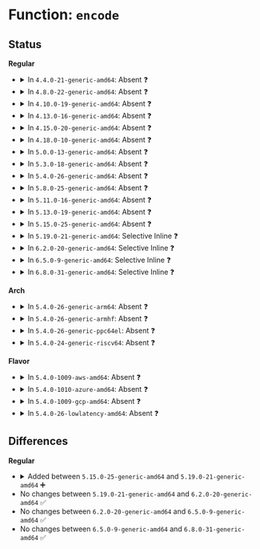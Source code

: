 # Function: <code>encode</code>

## Status
<b>Regular</b>
<ul>
<li>
<details>
<summary>In <code>4.4.0-21-generic-amd64</code>: Absent ❓</summary>

```json
{
  "name": "encode",
  "collision_type": "Unique Static",
  "inline_type": "Full",
  "funcs": [
    {
      "addr": 18446744071585108815,
      "name": "encode",
      "external": false,
      "loc": "drivers/net/slip/slhc.c:182",
      "file": "drivers/net/slip/slhc.c",
      "inline": "not declared, inlined",
      "caller_inline": [
        "drivers/net/slip/slhc.c:slhc_compress",
        "drivers/net/slip/slhc.c:slhc_compress",
        "drivers/net/slip/slhc.c:slhc_compress",
        "drivers/net/slip/slhc.c:slhc_compress",
        "drivers/net/slip/slhc.c:slhc_compress"
      ],
      "caller_func": []
    }
  ],
  "symbols": []
}
```
</details>
</li>
<li>
<details>
<summary>In <code>4.8.0-22-generic-amd64</code>: Absent ❓</summary>

```json
{
  "name": "encode",
  "collision_type": "Unique Static",
  "inline_type": "Full",
  "funcs": [
    {
      "addr": 18446744071585501853,
      "name": "encode",
      "external": false,
      "loc": "drivers/net/slip/slhc.c:182",
      "file": "drivers/net/slip/slhc.c",
      "inline": "not declared, inlined",
      "caller_inline": [
        "drivers/net/slip/slhc.c:slhc_compress",
        "drivers/net/slip/slhc.c:slhc_compress",
        "drivers/net/slip/slhc.c:slhc_compress",
        "drivers/net/slip/slhc.c:slhc_compress",
        "drivers/net/slip/slhc.c:slhc_compress"
      ],
      "caller_func": []
    }
  ],
  "symbols": []
}
```
</details>
</li>
<li>
<details>
<summary>In <code>4.10.0-19-generic-amd64</code>: Absent ❓</summary>

```json
{
  "name": "encode",
  "collision_type": "Unique Static",
  "inline_type": "Full",
  "funcs": [
    {
      "addr": 18446744071585689635,
      "name": "encode",
      "external": false,
      "loc": "drivers/net/slip/slhc.c:182",
      "file": "drivers/net/slip/slhc.c",
      "inline": "not declared, inlined",
      "caller_inline": [
        "drivers/net/slip/slhc.c:slhc_compress",
        "drivers/net/slip/slhc.c:slhc_compress",
        "drivers/net/slip/slhc.c:slhc_compress",
        "drivers/net/slip/slhc.c:slhc_compress",
        "drivers/net/slip/slhc.c:slhc_compress"
      ],
      "caller_func": []
    }
  ],
  "symbols": []
}
```
</details>
</li>
<li>
<details>
<summary>In <code>4.13.0-16-generic-amd64</code>: Absent ❓</summary>

```json
{
  "name": "encode",
  "collision_type": "Unique Static",
  "inline_type": "Full",
  "funcs": [
    {
      "addr": 18446744071585776590,
      "name": "encode",
      "external": false,
      "loc": "drivers/net/slip/slhc.c:182",
      "file": "drivers/net/slip/slhc.c",
      "inline": "not declared, inlined",
      "caller_inline": [
        "drivers/net/slip/slhc.c:slhc_compress",
        "drivers/net/slip/slhc.c:slhc_compress",
        "drivers/net/slip/slhc.c:slhc_compress",
        "drivers/net/slip/slhc.c:slhc_compress",
        "drivers/net/slip/slhc.c:slhc_compress"
      ],
      "caller_func": []
    }
  ],
  "symbols": []
}
```
</details>
</li>
<li>
<details>
<summary>In <code>4.15.0-20-generic-amd64</code>: Absent ❓</summary>

```json
{
  "name": "encode",
  "collision_type": "Unique Static",
  "inline_type": "Full",
  "funcs": [
    {
      "addr": 18446744071586214942,
      "name": "encode",
      "external": false,
      "loc": "drivers/net/slip/slhc.c:182",
      "file": "drivers/net/slip/slhc.c",
      "inline": "not declared, inlined",
      "caller_inline": [
        "drivers/net/slip/slhc.c:slhc_compress",
        "drivers/net/slip/slhc.c:slhc_compress",
        "drivers/net/slip/slhc.c:slhc_compress",
        "drivers/net/slip/slhc.c:slhc_compress",
        "drivers/net/slip/slhc.c:slhc_compress"
      ],
      "caller_func": []
    }
  ],
  "symbols": []
}
```
</details>
</li>
<li>
<details>
<summary>In <code>4.18.0-10-generic-amd64</code>: Absent ❓</summary>

```json
{
  "name": "encode",
  "collision_type": "Unique Static",
  "inline_type": "Full",
  "funcs": [
    {
      "addr": 18446744071586471781,
      "name": "encode",
      "external": false,
      "loc": "drivers/net/slip/slhc.c:182",
      "file": "drivers/net/slip/slhc.c",
      "inline": "not declared, inlined",
      "caller_inline": [
        "drivers/net/slip/slhc.c:slhc_compress",
        "drivers/net/slip/slhc.c:slhc_compress",
        "drivers/net/slip/slhc.c:slhc_compress",
        "drivers/net/slip/slhc.c:slhc_compress",
        "drivers/net/slip/slhc.c:slhc_compress"
      ],
      "caller_func": []
    }
  ],
  "symbols": []
}
```
</details>
</li>
<li>
<details>
<summary>In <code>5.0.0-13-generic-amd64</code>: Absent ❓</summary>

```json
{
  "name": "encode",
  "collision_type": "Unique Static",
  "inline_type": "Full",
  "funcs": [
    {
      "addr": 18446744071586619477,
      "name": "encode",
      "external": false,
      "loc": "drivers/net/slip/slhc.c:182",
      "file": "drivers/net/slip/slhc.c",
      "inline": "not declared, inlined",
      "caller_inline": [
        "drivers/net/slip/slhc.c:slhc_compress",
        "drivers/net/slip/slhc.c:slhc_compress",
        "drivers/net/slip/slhc.c:slhc_compress",
        "drivers/net/slip/slhc.c:slhc_compress",
        "drivers/net/slip/slhc.c:slhc_compress"
      ],
      "caller_func": []
    }
  ],
  "symbols": []
}
```
</details>
</li>
<li>
<details>
<summary>In <code>5.3.0-18-generic-amd64</code>: Absent ❓</summary>

```json
{
  "name": "encode",
  "collision_type": "Unique Static",
  "inline_type": "Full",
  "funcs": [
    {
      "addr": 18446744071586872768,
      "name": "encode",
      "external": false,
      "loc": "drivers/net/slip/slhc.c:182",
      "file": "drivers/net/slip/slhc.c",
      "inline": "not declared, inlined",
      "caller_inline": [
        "drivers/net/slip/slhc.c:slhc_compress",
        "drivers/net/slip/slhc.c:slhc_compress",
        "drivers/net/slip/slhc.c:slhc_compress",
        "drivers/net/slip/slhc.c:slhc_compress",
        "drivers/net/slip/slhc.c:slhc_compress"
      ],
      "caller_func": []
    }
  ],
  "symbols": []
}
```
</details>
</li>
<li>
<details>
<summary>In <code>5.4.0-26-generic-amd64</code>: Absent ❓</summary>

```json
{
  "name": "encode",
  "collision_type": "Unique Static",
  "inline_type": "Full",
  "funcs": [
    {
      "addr": 18446744071587018853,
      "name": "encode",
      "external": false,
      "loc": "drivers/net/slip/slhc.c:182",
      "file": "drivers/net/slip/slhc.c",
      "inline": "not declared, inlined",
      "caller_inline": [
        "drivers/net/slip/slhc.c:slhc_compress",
        "drivers/net/slip/slhc.c:slhc_compress",
        "drivers/net/slip/slhc.c:slhc_compress",
        "drivers/net/slip/slhc.c:slhc_compress",
        "drivers/net/slip/slhc.c:slhc_compress"
      ],
      "caller_func": []
    }
  ],
  "symbols": []
}
```
</details>
</li>
<li>
<details>
<summary>In <code>5.8.0-25-generic-amd64</code>: Absent ❓</summary>

```json
{
  "name": "encode",
  "collision_type": "Unique Static",
  "inline_type": "Full",
  "funcs": [
    {
      "addr": 18446744071587847641,
      "name": "encode",
      "external": false,
      "loc": "drivers/net/slip/slhc.c:182",
      "file": "drivers/net/slip/slhc.c",
      "inline": "not declared, inlined",
      "caller_inline": [
        "drivers/net/slip/slhc.c:slhc_compress",
        "drivers/net/slip/slhc.c:slhc_compress",
        "drivers/net/slip/slhc.c:slhc_compress",
        "drivers/net/slip/slhc.c:slhc_compress",
        "drivers/net/slip/slhc.c:slhc_compress"
      ],
      "caller_func": []
    }
  ],
  "symbols": []
}
```
</details>
</li>
<li>
<details>
<summary>In <code>5.11.0-16-generic-amd64</code>: Absent ❓</summary>

```json
{
  "name": "encode",
  "collision_type": "Unique Static",
  "inline_type": "Full",
  "funcs": [
    {
      "addr": 18446744071587905961,
      "name": "encode",
      "external": false,
      "loc": "drivers/net/slip/slhc.c:182",
      "file": "drivers/net/slip/slhc.c",
      "inline": "not declared, inlined",
      "caller_inline": [
        "drivers/net/slip/slhc.c:slhc_compress",
        "drivers/net/slip/slhc.c:slhc_compress",
        "drivers/net/slip/slhc.c:slhc_compress",
        "drivers/net/slip/slhc.c:slhc_compress",
        "drivers/net/slip/slhc.c:slhc_compress"
      ],
      "caller_func": []
    }
  ],
  "symbols": []
}
```
</details>
</li>
<li>
<details>
<summary>In <code>5.13.0-19-generic-amd64</code>: Absent ❓</summary>

```json
{
  "name": "encode",
  "collision_type": "Unique Static",
  "inline_type": "Full",
  "funcs": [
    {
      "addr": 18446744071587785738,
      "name": "encode",
      "external": false,
      "loc": "drivers/net/slip/slhc.c:182",
      "file": "drivers/net/slip/slhc.c",
      "inline": "not declared, inlined",
      "caller_inline": [
        "drivers/net/slip/slhc.c:slhc_compress",
        "drivers/net/slip/slhc.c:slhc_compress",
        "drivers/net/slip/slhc.c:slhc_compress",
        "drivers/net/slip/slhc.c:slhc_compress",
        "drivers/net/slip/slhc.c:slhc_compress"
      ],
      "caller_func": []
    }
  ],
  "symbols": []
}
```
</details>
</li>
<li>
<details>
<summary>In <code>5.15.0-25-generic-amd64</code>: Absent ❓</summary>

```json
{
  "name": "encode",
  "collision_type": "Unique Static",
  "inline_type": "Full",
  "funcs": [
    {
      "addr": 18446744071588382202,
      "name": "encode",
      "external": false,
      "loc": "drivers/net/slip/slhc.c:182",
      "file": "drivers/net/slip/slhc.c",
      "inline": "not declared, inlined",
      "caller_inline": [
        "drivers/net/slip/slhc.c:slhc_compress",
        "drivers/net/slip/slhc.c:slhc_compress",
        "drivers/net/slip/slhc.c:slhc_compress",
        "drivers/net/slip/slhc.c:slhc_compress",
        "drivers/net/slip/slhc.c:slhc_compress"
      ],
      "caller_func": []
    }
  ],
  "symbols": []
}
```
</details>
</li>
<li>
<details>
<summary>In <code>5.19.0-21-generic-amd64</code>: Selective Inline ❓</summary>

```c
unsigned char * encode(unsigned char * cp, short unsigned int n)
```

```json
{
  "name": "encode",
  "collision_type": "Unique Static",
  "inline_type": "Selective",
  "funcs": [
    {
      "addr": 18446744071589778192,
      "name": "encode",
      "external": false,
      "loc": "drivers/net/slip/slhc.c:182",
      "file": "drivers/net/slip/slhc.c",
      "inline": "not declared, inlined",
      "caller_inline": [],
      "caller_func": [
        "drivers/net/slip/slhc.c:slhc_compress",
        "drivers/net/slip/slhc.c:slhc_compress",
        "drivers/net/slip/slhc.c:slhc_compress",
        "drivers/net/slip/slhc.c:slhc_compress",
        "drivers/net/slip/slhc.c:slhc_compress",
        "drivers/net/slip/slhc.c:slhc_compress"
      ]
    }
  ],
  "symbols": [
    {
      "addr": 18446744071589778192,
      "name": "encode",
      "section": ".text",
      "bind": "STB_LOCAL",
      "size": 71
    }
  ]
}
```
</details>
</li>
<li>
<details>
<summary>In <code>6.2.0-20-generic-amd64</code>: Selective Inline ❓</summary>

```c
unsigned char * encode(unsigned char * cp, short unsigned int n)
```

```json
{
  "name": "encode",
  "collision_type": "Unique Static",
  "inline_type": "Selective",
  "funcs": [
    {
      "addr": 18446744071591428800,
      "name": "encode",
      "external": false,
      "loc": "drivers/net/slip/slhc.c:182",
      "file": "drivers/net/slip/slhc.c",
      "inline": "not declared, inlined",
      "caller_inline": [],
      "caller_func": [
        "drivers/net/slip/slhc.c:slhc_compress",
        "drivers/net/slip/slhc.c:slhc_compress",
        "drivers/net/slip/slhc.c:slhc_compress",
        "drivers/net/slip/slhc.c:slhc_compress",
        "drivers/net/slip/slhc.c:slhc_compress",
        "drivers/net/slip/slhc.c:slhc_compress"
      ]
    }
  ],
  "symbols": [
    {
      "addr": 18446744071591428800,
      "name": "encode",
      "section": ".text",
      "bind": "STB_LOCAL",
      "size": 71
    }
  ]
}
```
</details>
</li>
<li>
<details>
<summary>In <code>6.5.0-9-generic-amd64</code>: Selective Inline ❓</summary>

```c
unsigned char * encode(unsigned char * cp, short unsigned int n)
```

```json
{
  "name": "encode",
  "collision_type": "Unique Static",
  "inline_type": "Selective",
  "funcs": [
    {
      "addr": 18446744071591844080,
      "name": "encode",
      "external": false,
      "loc": "drivers/net/slip/slhc.c:182",
      "file": "drivers/net/slip/slhc.c",
      "inline": "not declared, inlined",
      "caller_inline": [],
      "caller_func": [
        "drivers/net/slip/slhc.c:slhc_compress",
        "drivers/net/slip/slhc.c:slhc_compress",
        "drivers/net/slip/slhc.c:slhc_compress",
        "drivers/net/slip/slhc.c:slhc_compress",
        "drivers/net/slip/slhc.c:slhc_compress"
      ]
    }
  ],
  "symbols": [
    {
      "addr": 18446744071591844080,
      "name": "encode",
      "section": ".text",
      "bind": "STB_LOCAL",
      "size": 71
    }
  ]
}
```
</details>
</li>
<li>
<details>
<summary>In <code>6.8.0-31-generic-amd64</code>: Selective Inline ❓</summary>

```c
unsigned char * encode(unsigned char * cp, short unsigned int n)
```

```json
{
  "name": "encode",
  "collision_type": "Unique Static",
  "inline_type": "Selective",
  "funcs": [
    {
      "addr": 18446744071592592160,
      "name": "encode",
      "external": false,
      "loc": "drivers/net/slip/slhc.c:182",
      "file": "drivers/net/slip/slhc.c",
      "inline": "not declared, inlined",
      "caller_inline": [],
      "caller_func": [
        "drivers/net/slip/slhc.c:slhc_compress",
        "drivers/net/slip/slhc.c:slhc_compress",
        "drivers/net/slip/slhc.c:slhc_compress",
        "drivers/net/slip/slhc.c:slhc_compress",
        "drivers/net/slip/slhc.c:slhc_compress"
      ]
    }
  ],
  "symbols": [
    {
      "addr": 18446744071592592160,
      "name": "encode",
      "section": ".text",
      "bind": "STB_LOCAL",
      "size": 71
    }
  ]
}
```
</details>
</li>
</ul>
<b>Arch</b>
<ul>
<li>
<details>
<summary>In <code>5.4.0-26-generic-arm64</code>: Absent ❓</summary>

```json
{
  "name": "encode",
  "collision_type": "Unique Static",
  "inline_type": "Full",
  "funcs": [
    {
      "addr": 18446603336500138980,
      "name": "encode",
      "external": false,
      "loc": "drivers/net/slip/slhc.c:182",
      "file": "drivers/net/slip/slhc.c",
      "inline": "not declared, inlined",
      "caller_inline": [
        "drivers/net/slip/slhc.c:slhc_compress",
        "drivers/net/slip/slhc.c:slhc_compress",
        "drivers/net/slip/slhc.c:slhc_compress",
        "drivers/net/slip/slhc.c:slhc_compress",
        "drivers/net/slip/slhc.c:slhc_compress"
      ],
      "caller_func": []
    }
  ],
  "symbols": []
}
```
</details>
</li>
<li>
<details>
<summary>In <code>5.4.0-26-generic-armhf</code>: Absent ❓</summary>

```json
{
  "name": "encode",
  "collision_type": "Unique Static",
  "inline_type": "Full",
  "funcs": [
    {
      "addr": 3232631036,
      "name": "encode",
      "external": false,
      "loc": "drivers/net/slip/slhc.c:182",
      "file": "drivers/net/slip/slhc.c",
      "inline": "not declared, inlined",
      "caller_inline": [
        "drivers/net/slip/slhc.c:slhc_compress",
        "drivers/net/slip/slhc.c:slhc_compress",
        "drivers/net/slip/slhc.c:slhc_compress",
        "drivers/net/slip/slhc.c:slhc_compress",
        "drivers/net/slip/slhc.c:slhc_compress"
      ],
      "caller_func": []
    }
  ],
  "symbols": []
}
```
</details>
</li>
<li>
<details>
<summary>In <code>5.4.0-26-generic-ppc64el</code>: Absent ❓</summary>

```json
{
  "name": "encode",
  "collision_type": "Unique Static",
  "inline_type": "Full",
  "funcs": [
    {
      "addr": 13835058055293355664,
      "name": "encode",
      "external": false,
      "loc": "drivers/net/slip/slhc.c:182",
      "file": "drivers/net/slip/slhc.c",
      "inline": "not declared, inlined",
      "caller_inline": [
        "drivers/net/slip/slhc.c:slhc_compress",
        "drivers/net/slip/slhc.c:slhc_compress",
        "drivers/net/slip/slhc.c:slhc_compress",
        "drivers/net/slip/slhc.c:slhc_compress",
        "drivers/net/slip/slhc.c:slhc_compress"
      ],
      "caller_func": []
    }
  ],
  "symbols": []
}
```
</details>
</li>
<li>
<details>
<summary>In <code>5.4.0-24-generic-riscv64</code>: Absent ❓</summary>

```json
{
  "name": "encode",
  "collision_type": "Unique Static",
  "inline_type": "Full",
  "funcs": [
    {
      "addr": 18446743936277084822,
      "name": "encode",
      "external": false,
      "loc": "drivers/net/slip/slhc.c:182",
      "file": "drivers/net/slip/slhc.c",
      "inline": "not declared, inlined",
      "caller_inline": [
        "drivers/net/slip/slhc.c:slhc_compress",
        "drivers/net/slip/slhc.c:slhc_compress",
        "drivers/net/slip/slhc.c:slhc_compress",
        "drivers/net/slip/slhc.c:slhc_compress",
        "drivers/net/slip/slhc.c:slhc_compress"
      ],
      "caller_func": []
    }
  ],
  "symbols": []
}
```
</details>
</li>
</ul>
<b>Flavor</b>
<ul>
<li>
<details>
<summary>In <code>5.4.0-1009-aws-amd64</code>: Absent ❓</summary>

```json
{
  "name": "encode",
  "collision_type": "Unique Static",
  "inline_type": "Full",
  "funcs": [
    {
      "addr": 18446744071586775877,
      "name": "encode",
      "external": false,
      "loc": "drivers/net/slip/slhc.c:182",
      "file": "drivers/net/slip/slhc.c",
      "inline": "not declared, inlined",
      "caller_inline": [
        "drivers/net/slip/slhc.c:slhc_compress",
        "drivers/net/slip/slhc.c:slhc_compress",
        "drivers/net/slip/slhc.c:slhc_compress",
        "drivers/net/slip/slhc.c:slhc_compress",
        "drivers/net/slip/slhc.c:slhc_compress"
      ],
      "caller_func": []
    }
  ],
  "symbols": []
}
```
</details>
</li>
<li>
<details>
<summary>In <code>5.4.0-1010-azure-amd64</code>: Absent ❓</summary>

```json
{
  "name": "encode",
  "collision_type": "Unique Static",
  "inline_type": "Full",
  "funcs": [
    {
      "addr": 18446744071586681109,
      "name": "encode",
      "external": false,
      "loc": "drivers/net/slip/slhc.c:182",
      "file": "drivers/net/slip/slhc.c",
      "inline": "not declared, inlined",
      "caller_inline": [
        "drivers/net/slip/slhc.c:slhc_compress",
        "drivers/net/slip/slhc.c:slhc_compress",
        "drivers/net/slip/slhc.c:slhc_compress",
        "drivers/net/slip/slhc.c:slhc_compress",
        "drivers/net/slip/slhc.c:slhc_compress"
      ],
      "caller_func": []
    }
  ],
  "symbols": []
}
```
</details>
</li>
<li>
<details>
<summary>In <code>5.4.0-1009-gcp-amd64</code>: Absent ❓</summary>

```json
{
  "name": "encode",
  "collision_type": "Unique Static",
  "inline_type": "Full",
  "funcs": [
    {
      "addr": 18446744071586973413,
      "name": "encode",
      "external": false,
      "loc": "drivers/net/slip/slhc.c:182",
      "file": "drivers/net/slip/slhc.c",
      "inline": "not declared, inlined",
      "caller_inline": [
        "drivers/net/slip/slhc.c:slhc_compress",
        "drivers/net/slip/slhc.c:slhc_compress",
        "drivers/net/slip/slhc.c:slhc_compress",
        "drivers/net/slip/slhc.c:slhc_compress",
        "drivers/net/slip/slhc.c:slhc_compress"
      ],
      "caller_func": []
    }
  ],
  "symbols": []
}
```
</details>
</li>
<li>
<details>
<summary>In <code>5.4.0-26-lowlatency-amd64</code>: Absent ❓</summary>

```json
{
  "name": "encode",
  "collision_type": "Unique Static",
  "inline_type": "Full",
  "funcs": [
    {
      "addr": 18446744071587080613,
      "name": "encode",
      "external": false,
      "loc": "drivers/net/slip/slhc.c:182",
      "file": "drivers/net/slip/slhc.c",
      "inline": "not declared, inlined",
      "caller_inline": [
        "drivers/net/slip/slhc.c:slhc_compress",
        "drivers/net/slip/slhc.c:slhc_compress",
        "drivers/net/slip/slhc.c:slhc_compress",
        "drivers/net/slip/slhc.c:slhc_compress",
        "drivers/net/slip/slhc.c:slhc_compress"
      ],
      "caller_func": []
    }
  ],
  "symbols": []
}
```
</details>
</li>
</ul>

## Differences
<b>Regular</b>
<ul>
<li>
<details>
<summary>Added between <code>5.15.0-25-generic-amd64</code> and <code>5.19.0-21-generic-amd64</code> ➕</summary>

```c
unsigned char * encode(unsigned char * cp, short unsigned int n)
```
</details>
</li>
<li>
No changes between <code>5.19.0-21-generic-amd64</code> and <code>6.2.0-20-generic-amd64</code> ✅
</li>
<li>
No changes between <code>6.2.0-20-generic-amd64</code> and <code>6.5.0-9-generic-amd64</code> ✅
</li>
<li>
No changes between <code>6.5.0-9-generic-amd64</code> and <code>6.8.0-31-generic-amd64</code> ✅
</li>
</ul>

